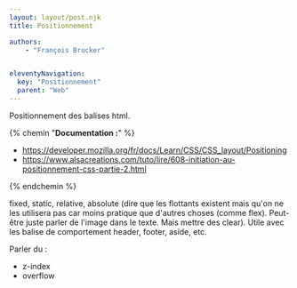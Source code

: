 ```yaml
---
layout: layout/post.njk
title: Positionnement

authors:
    - "François Brucker"


eleventyNavigation:
  key: "Positionnement"
  parent: "Web"
---
```


<!-- début résumé -->

Positionnement des balises html.

<!-- fin résumé -->

{% chemin "**Documentation :**" %}

* <https://developer.mozilla.org/fr/docs/Learn/CSS/CSS_layout/Positioning>
* <https://www.alsacreations.com/tuto/lire/608-initiation-au-positionnement-css-partie-2.html>

{% endchemin %}

fixed, static, relative, absolute (dire que les flottants existent mais qu'on ne les utilisera pas car moins pratique que d'autres choses (comme flex). Peut-être juste parler de l'image dans le texte. Mais mettre des clear).
Utile avec les balise de comportement header, footer, aside, etc.

Parler du :

* z-index
* overflow
